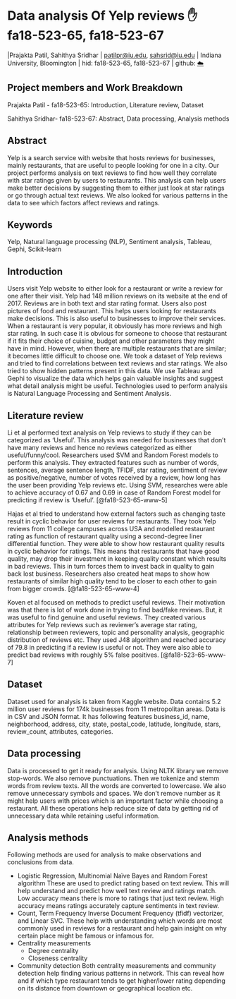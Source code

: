 # Data analysis Of Yelp reviews :hand: fa18-523-65, fa18-523-67
|Prajakta Patil, Sahithya Sridhar 
| patilpr@iu.edu, sahsrid@iu.edu
| Indiana University, Bloomington
| hid: fa18-523-65, fa18-523-67
| github: [:cloud:](https://github.com/cloudmesh-community/fa18-523-65/blob/master/project-report/report.md)


## Project members and Work Breakdown

Prajakta Patil - fa18-523-65: Introduction, Literature review, Dataset

Sahithya Sridhar- fa18-523-67: Abstract, Data processing, Analysis methods

## Abstract
Yelp is a search service with website that hosts reviews for businesses, mainly 
restaurants, that are useful to people looking for one in a city. Our project 
performs analysis on text reviews to find how well they correlate with star 
ratings given by users to restaurants. This analysis can help users make better 
decisions by suggesting them to either just look at star ratings or go through 
actual text reviews. We also looked for various patterns in the data to see 
which factors affect reviews and ratings. 

## Keywords
Yelp, Natural language processing (NLP), Sentiment analysis, Tableau, 
Gephi, Scikit-learn

## Introduction
Users visit Yelp website to either look for a restaurant or write a review for 
one after their visit. Yelp had 148 million reviews on its website at the end 
of 2017. Reviews are in both text and star rating format. Users also post 
pictures of food and restaurant. This helps users looking for restaurants make 
decisions. This is also useful to businesses to improve their services. When a 
restaurant is very popular, it obviously has more reviews and high star rating. 
In such case it is obvious for someone to choose that restaurant if it fits 
their choice of cuisine, budget and other parameters they might have in mind. 
However, when there are multiple restaurants that are similar; it becomes 
little difficult to choose one. We took a dataset of Yelp reviews and tried to 
find correlations between text reviews and star ratings. We also tried to show 
hidden patterns present in this data. We use Tableau and Gephi to visualize the 
data which helps gain valuable insights and suggest what detail analysis might 
be useful. Technologies used to perform analysis is Natural Language Processing 
and Sentiment Analysis. 
## Literature review
Li et al performed text analysis on Yelp reviews to study if they can be 
categorized as ‘Useful’. This analysis was needed for businesses that don’t 
have many reviews and hence no reviews categorized as either useful/funny/cool. 
Researchers used SVM and Random Forest models to perform this analysis. They 
extracted features such as number of words, sentences, average sentence length, 
TFIDF, star rating, sentiment of review as positive/negative, number of votes 
received by a review, how long has the user been providing Yelp reviews etc. 
Using SVM, researches were able to achieve accuracy of 0.67 and 0.69 in case of 
Random Forest model for predicting if review is ‘Useful’. [@fa18-523-65-www-5]

Hajas et al tried to understand how external factors such as changing taste 
result in cyclic behavior for user reviews for restaurants. They took Yelp 
reviews from 11 college campuses across USA and modelled restaurant rating as 
function of restaurant quality using a second-degree liner differential 
function. They were able to show how restaurant quality results in cyclic 
behavior for ratings. This means that restaurants that have good quality, may 
drop their investment in keeping quality constant which results in bad reviews. 
This in turn forces them to invest back in quality to gain back lost business. 
Researchers also created heat maps to show how restaurants of similar high 
quality tend to be closer to each other to gain from bigger crowds.
[@fa18-523-65-www-4]

Koven et al focused on methods to predict useful reviews. Their motivation was 
that there is lot of work done in trying to find bad/fake reviews. But, it was 
useful to find genuine and useful reviews. They created various attributes for 
Yelp reviews such as reviewer’s average star rating, relationship between 
reviewers, topic and personality analysis, geographic distribution of reviews 
etc. They used J48 algorithm and reached accuracy of 79.8 in predicting if a 
review is useful or not. They were also able to predict bad reviews with 
roughly 5% false positives. [@fa18-523-65-www-7]

## Dataset
Dataset used for analysis is taken from Kaggle website. Data contains 5.2 
million user reviews for 174k businesses from 11 metropolitan areas. Data is 
in CSV and JSON format.  It has following features business_id, name, 
neighborhood, address, city, state, postal_code, latitude, longitude, stars, 
review_count, attributes, categories. 

## Data processing
Data is processed to get it ready for analysis. Using NLTK library we remove 
stop-words. We also remove punctuations. Then we tokenize and stemm words from 
review texts. All the words are converted to lowercase. We also remove 
unnecessary symbols and spaces. We don’t remove number as it might help users 
with prices which is an important factor while choosing a restaurant. All 
these operations help reduce size of data by getting rid of unnecessary data 
while retaining useful information.

## Analysis methods
Following methods are used for analysis to make observations and conclusions 
from data.
- Logistic Regression, Multinomial Naïve Bayes and Random Forest algorithm
  These are used to predict rating based on text review. This will help 
  understand and predict how well text review and ratings match. Low accuracy 
  means there is more to ratings that just text review. High accuracy means 
  ratings accurately capture sentiments in text review.
- Count, Term Frequency Inverse Document Frequency (tfidf) vectorizer, and 
  Linear SVC. 
  These help with understanding which words are most commonly used 
  in reviews for a restaurant and help gain insight on why certain place might 
  be famous or infamous for.
- Centrality measurements
  - Degree centrality
  - Closeness centrality
- Community detection
  Both centrality measurements and community detection help finding various 
  patterns in network. This can reveal how and if which type restaurant tends 
  to get higher/lower rating depending on its distance from downtown or 
  geographical location etc. 
